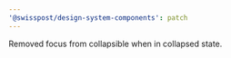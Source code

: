 ```yaml
---
'@swisspost/design-system-components': patch
---
```


Removed focus from collapsible when in collapsed state.
